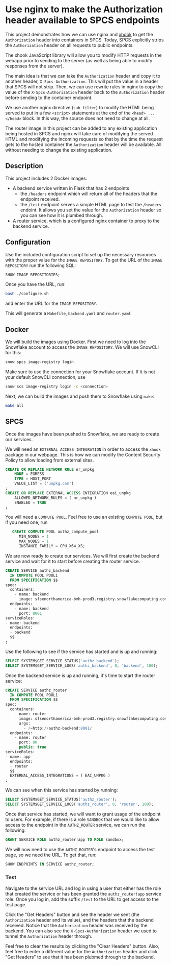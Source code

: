 # Use nginx to make the Authorization header available to SPCS endpoints
This project demonstrates how we can use nginx and [xhook]()
to get the `Authorization` header into containers in SPCS.
Today, SPCS explicitly strips the `Authorization` header on
all requests to public endpoints.

The xhook JavaScript library will allow you to modify HTTP
requests in the webapp prior to sending to the server (as 
well as being able to modify responses from the server).

The main idea is that we can take the `Authorization` header
and copy it to another header, `X-Spcs-Authorization`. This
will put the value in a header that SPCS will not strip. Then,
we can use rewrite rules in nginx to copy the value of the
`X-Spcs-Authorization` header back to the `Authorization`
header before sending to the container endpoint.

We use another nginx directive (`sub_filter`) to modify the 
HTML being served to put in a few `<script>` statements at the
end of the `<head> ... </head>` block. In this way, the source
does not need to change at all.

The router image in this project can be added to any existing
application being hosted in SPCS and nginx will take care of 
modifying the served HTML and modifying the incoming requests
so that by the time the request gets to the hosted container
the `Authorization` header will be available. All without needing
to change the existing application.

## Description
This project includes 2 Docker images:
* A backend service written in Flask that has 2 endpoints
  * the `/headers` endpoint which will return all of the
    headers that the endpoint received.
  * the `/test` endpoint serves a simple HTML page to test
    the `/headers` endoint. It allows you set the value for
    the `Authorization` header so you can see how it is plumbed
    through.
* A router service, which is a configured nginx container to
  proxy to the backend service.

## Configuration
Use the included configuration script to set up the necessary
resources with the proper value for the `IMAGE REPOSITORY`. To
get the URL of the `IMAGE REPOSITORY` run the following SQL:
```sql
SHOW IMAGE REPOSITORIES;
```

Once you have the URL, run:
```bash
bash ./configure.sh
```
and enter the URL for the `IMAGE REPOSITORY`.

This will generate a `Makefile`, `backend.yaml` and `router.yaml`

## Docker
We will build the images using Docker. First we need to log
into the Snowflake account to access the `IMAGE REPOSITORY`.
We will use SnowCLI for this:
```bash
snow spcs image-registry login
```
Make sure to use the connection for your Snowflake account.
If it is not your default SnowCLI connection, use
```bash
snow scs image-registry login -c <connection>
```

Next, we can build the images and push them to Snowflake using 
`make`:
```bash
make all
```

## SPCS
Once the images have been pushed to Snowflake, we are ready to create
our services.

We will need an `EXTERNAL ACCESS INTEGRATION` in order to access
the `xhook` package in our webpage. This is how we can modify the
Content Security Policy to allow loading from external sites.

```sql
CREATE OR REPLACE NETWORK RULE nr_unpkg
    MODE = EGRESS
    TYPE = HOST_PORT
    VALUE_LIST = ('unpkg.com')
;
CREATE OR REPLACE EXTERNAL ACCESS INTEGRATION eai_unpkg
    ALLOWED_NETWORK_RULES = ( nr_unpkg )
    ENABLED = TRUE
;

```

You will need a `COMPUTE POOL`. Feel free to use an existing
`COMPUTE POOL`, but if you need one, run
```sql
   CREATE COMPUTE POOL authz_compute_pool
      MIN_NODES = 1
      MAX_NODES = 1
      INSTANCE_FAMILY = CPU_X64_XS;
```

We are now ready to create our services. We will first create
the backend service and wait for it to start before creating 
the router service.
```sql
CREATE SERVICE authz_backend
  IN COMPUTE POOL POOL1
  FROM SPECIFICATION $$
spec:
  containers:
    - name: backend
      image: sfsenorthamerica-bmh-prod3.registry.snowflakecomputing.com/sandbox/idea/repo1/spcs_authz
  endpoints:
    - name: backend
      port: 8001
serviceRoles:
- name: backend
  endpoints:
  - backend
  $$
;
```

Use the following to see if the service has started and is up and running:
```sql
SELECT SYSTEM$GET_SERVICE_STATUS('authz_backend');
SELECT SYSTEM$GET_SERVICE_LOGS('authz_backend', 0, 'backend', 100);
```

Once the backend service is up and running, it's time to start
the router service:
```sql
CREATE SERVICE authz_router
  IN COMPUTE POOL POOL1
  FROM SPECIFICATION $$
spec:
  containers:
    - name: router
      image: sfsenorthamerica-bmh-prod3.registry.snowflakecomputing.com/sandbox/idea/repo1/spcs_authz_router
      args:
        - /=http://authz-backend:8001/
  endpoints:
    - name: router
      port: 80
      public: true
serviceRoles:
- name: app
  endpoints:
  - router
  $$
  EXTERNAL_ACCESS_INTEGRATIONS = ( EAI_UNPKG )
;
```

We can see when this service has started by running:
```sql
SELECT SYSTEM$GET_SERVICE_STATUS('authz_router');
SELECT SYSTEM$GET_SERVICE_LOGS('authz_router', 0, 'router', 100);
```

Once that service has started, we will want to grant usage of the
endpoint to users. For example, if there is a role `SANDBOX` that we
would like to allow access to the endpoint in the `AUTHZ_ROUTER` service,
we can run the following:
```sql
GRANT SERVICE ROLE authz_router!app TO ROLE sandbox;
```

We will now need to use the `AUTHZ_ROUTER`'s endpoint to access the
test page, so we need the URL. To get that, run:
```sql
SHOW ENDPOINTS IN SERVICE authz_router;
```

### Test
Navigate to the service URL and log in using a user that either has the
role that created the service or has been granted the `authz_router!app` 
service role.  Once you log in, add the suffix `/test` to the URL to get
access to the test page.

Click the "Get Headers" button and see the header we sent (the 
`Authorization` header and its value), and the headers that the
backend received. Notice that the `Authorization` header was received
by the backend. You can also see the `X-Spcs-Authorization` header we
used to tunnel the `Authorization` header through.

Feel free to clear the results by clicking the "Clear Headers" button. 
Also, feel free to enter a different value for the `Authorization` header
and click "Get Headers" to see that it has been plubmed through to the
backend.

